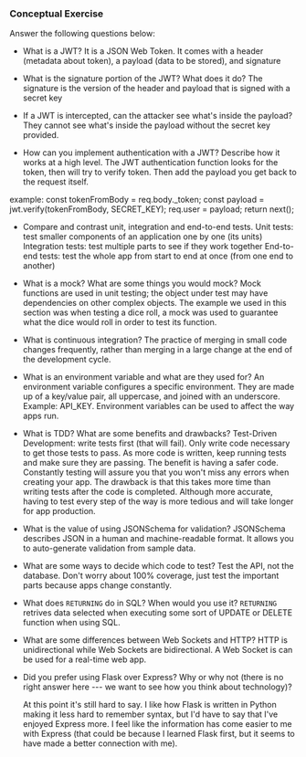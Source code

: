 ### Conceptual Exercise

Answer the following questions below:

- What is a JWT?
It is a JSON Web Token. It comes with a header (metadata about token), 
a payload (data to be stored), and signature

- What is the signature portion of the JWT?  What does it do?
The signature is the version of the header and payload that is signed
with a secret key

- If a JWT is intercepted, can the attacker see what's inside the payload?
They cannot see what's inside the payload without the secret key provided.

- How can you implement authentication with a JWT?  Describe how it works at a high level.
The JWT authentication function looks for the token, then will try to verify token. 
Then add the payload you get back to the request itself.

example: const tokenFromBody = req.body._token;
         const payload = jwt.verify(tokenFromBody, SECRET_KEY);
         req.user = payload;
         return next();

- Compare and contrast unit, integration and end-to-end tests.
Unit tests: test smaller components of an application one by one (its units)
Integration tests: test multiple parts to see if they work together
End-to-end tests: test the whole app from start to end at once (from one end to another)

- What is a mock? What are some things you would mock?
Mock functions are used in unit testing; the object under test may have dependencies
on other complex objects.  The example we used in this section was when testing a dice roll, a mock was used to guarantee what the dice would roll in order to test its function.

- What is continuous integration?
The practice of merging in small code changes frequently, rather than merging in a large change at the end of the development cycle.

- What is an environment variable and what are they used for?
An environment variable configures a specific environment. They are made up of a key/value pair, all uppercase, and joined with an underscore. Example: API_KEY. Environment variables can be used to affect the way apps run.

- What is TDD? What are some benefits and drawbacks?
Test-Driven Development: write tests first (that will fail). Only write code necessary to get those tests to pass.  As more code is written, keep running tests and make sure they are passing.  The benefit is having a safer code.  Constantly testing will assure you that you won't miss any errors when creating your app.  The drawback is that this takes more time than writing tests after the code is completed.  Although more accurate, having to test every step of the way is more tedious and will take longer for app production.

- What is the value of using JSONSchema for validation?
JSONSchema describes JSON in a human and machine-readable format.  It allows you to auto-generate validation from sample data.

- What are some ways to decide which code to test?
Test the API, not the database.  Don't worry about 100% coverage, just test the important parts because apps change constantly.

- What does `RETURNING` do in SQL? When would you use it?
`RETURNING` retrives data selected when executing some sort of UPDATE or DELETE function when using SQL.

- What are some differences between Web Sockets and HTTP?
HTTP is unidirectional while Web Sockets are bidirectional.  A Web Socket is can be used for a real-time web app.

- Did you prefer using Flask over Express? Why or why not (there is no right
  answer here --- we want to see how you think about technology)?

  At this point it's still hard to say.  I like how Flask is written in Python making it less hard to remember syntax, but I'd have to say that I've enjoyed Express more.  I feel like the information has come easier to me with Express (that could be because I learned Flask first, but it seems to have made a better connection with me).
